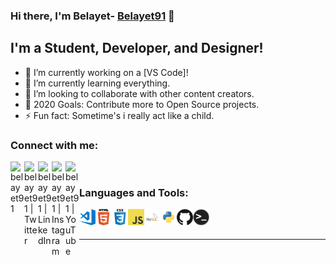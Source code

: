 ### Hi there, I'm Belayet- [Belayet91] 👋

## I'm a Student, Developer, and Designer!
- 🔭 I’m currently working on a [VS Code]!
- 🌱 I’m currently learning everything.
- 👯 I’m looking to collaborate with other content creators.
- 🥅 2020 Goals: Contribute more to Open Source projects.
- ⚡ Fun fact: Sometime's i really act like a child.

### Connect with me:

[<img align="left" alt="belayet91" width="22px" src="https://cdn.jsdelivr.net/npm/simple-icons@v3/icons/facebook.svg" />][Facebook]
[<img align="left" alt="belayet91 | Twitter" width="22px" src="https://cdn.jsdelivr.net/npm/simple-icons@v3/icons/twitter.svg" />][Twitter]
[<img align="left" alt="belayet91 | LinkedIn" width="22px" src="https://cdn.jsdelivr.net/npm/simple-icons@v3/icons/linkedin.svg" />][Linkedin]
[<img align="left" alt="belayet91 | Instagram" width="22px" src="https://cdn.jsdelivr.net/npm/simple-icons@v3/icons/instagram.svg" />][Instagram]
[<img align="left" alt="belayet91 | YouTube" width="22px" src="https://cdn.jsdelivr.net/npm/simple-icons@v3/icons/quora.svg" />][Quora]

<br />

### Languages and Tools:

<img align="left" alt="Visual Studio Code" width="26px" src="https://raw.githubusercontent.com/github/explore/80688e429a7d4ef2fca1e82350fe8e3517d3494d/topics/visual-studio-code/visual-studio-code.png" />
<img align="left" alt="HTML5" width="26px" src="https://raw.githubusercontent.com/github/explore/80688e429a7d4ef2fca1e82350fe8e3517d3494d/topics/html/html.png" />
<img align="left" alt="CSS3" width="26px" src="https://raw.githubusercontent.com/github/explore/80688e429a7d4ef2fca1e82350fe8e3517d3494d/topics/css/css.png" />
<img align="left" alt="JavaScript" width="26px" src="https://raw.githubusercontent.com/github/explore/80688e429a7d4ef2fca1e82350fe8e3517d3494d/topics/javascript/javascript.png" />
<img align="left" alt="MySQL" width="26px" src="https://raw.githubusercontent.com/github/explore/80688e429a7d4ef2fca1e82350fe8e3517d3494d/topics/mysql/mysql.png" />
<img align="left" alt="Git" width="26px" src="https://raw.githubusercontent.com/github/explore/80688e429a7d4ef2fca1e82350fe8e3517d3494d/topics/python/python.png" />
<img align="left" alt="GitHub" width="26px" src="https://raw.githubusercontent.com/github/explore/78df643247d429f6cc873026c0622819ad797942/topics/github/github.png" />
<img align="left" alt="HTML5" width="26px" src="https://raw.githubusercontent.com/github/explore/80688e429a7d4ef2fca1e82350fe8e3517d3494d/topics/terminal/terminal.png" />

<br />
<br />

---

[Facebook]: https://web.facebook.com/belayet91/
[Twitter]: https://twitter.com/belayet91/
[Instagram]: https://www.instagram.com/belayeth91/
[Linkedin]: linkedin.com/in/belayet-hossen-9a9643192/
[Quora]: https://www.quora.com/profile/Belayet-Hossen-7/
[Belayet91]: https://github.com/Belayet91/
